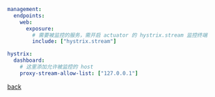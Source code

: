 ```yml
management:
  endpoints:
    web:
      exposure:
        # 需要被监控的服务，需开启 actuator 的 hystrix.stream 监控终端
        include: ["hystrix.stream"]
```

```yml
hystrix:
  dashboard:
    # 这里添加允许被监控的 host 
    proxy-stream-allow-list: ["127.0.0.1"]
```

[back](../2.md)  
